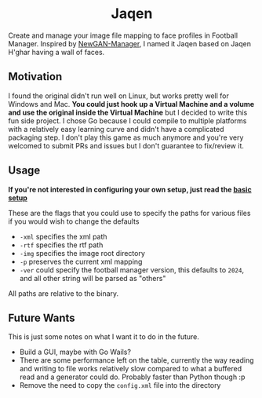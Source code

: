 <h1 align="center">Jaqen</h1>

Create and manage your image file mapping to face profiles in Football Manager. Inspired by [NewGAN-Manager](https://github.com/Maradonna90/NewGAN-Manager), I named it Jaqen based on Jaqen H'ghar having a wall of faces.

## Motivation

I found the original didn't run well on Linux, but works pretty well for Windows and Mac. **You could just hook up a Virtual Machine and a volume and use the original inside the Virtual Machine** but I decided to write this fun side project. I chose Go because I could compile to multiple platforms with a relatively easy learning curve and didn't have a complicated packaging step. I don't play this game as much anymore and you're very welcomed to submit PRs and issues but I don't guarantee to fix/review it.

## Usage

**If you're not interested in configuring your own setup, just read the [basic setup](https://github.com/jaqen/tree/release/docs/basic_setup.md)**

These are the flags that you could use to specify the paths for various files if you would wish to change the defaults

- `-xml` specifies the xml path
- `-rtf` specifies the rtf path
- `-img` specifies the image root directory
- `-p` preserves the current xml mapping
- `-ver` could specify the football manager version, this defaults to `2024`, and all other string will be parsed as "others"

All paths are relative to the binary.

## Future Wants

This is just some notes on what I want it to do in the future.

- Build a GUI, maybe with Go Wails?
- There are some performance left on the table, currently the way reading and writing to file works relatively slow compared to what a buffered read and a generator could do. Probably faster than Python though :p
- Remove the need to copy the `config.xml` file into the directory
